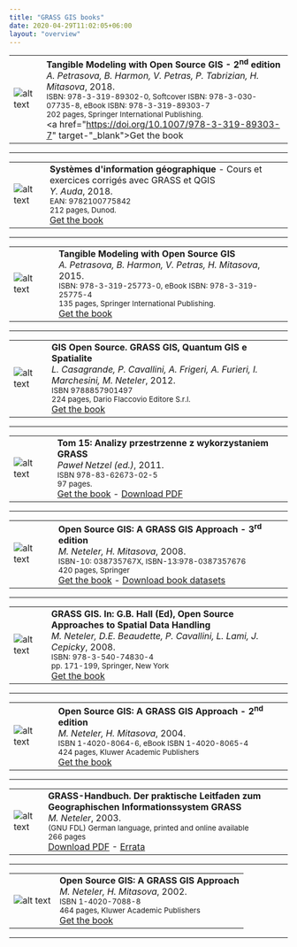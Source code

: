 ```yaml
---
title: "GRASS GIS books"
date: 2020-04-29T11:02:05+06:00
layout: "overview"
---
```


| | |
|-------|--------|
|![alt text](/images/gallery/books/book_petrasova_2018_tangible.jpg "Tangible Landscape") | **Tangible Modeling with Open Source GIS - 2<sup>nd</sup> edition**<br>*A. Petrasova, B. Harmon, V. Petras, P. Tabrizian, H. Mitasova*, 2018.<br><small>ISBN: 978-3-319-89302-0, Softcover ISBN: 978-3-030-07735-8, eBook ISBN: 978-3-319-89303-7<br>202 pages, Springer International Publishing.</small><br><a href="https://doi.org/10.1007/978-3-319-89303-7" target-"_blank">Get the book</a> |


<hr>


| | |
|-------|--------|
|![alt text](/images/gallery/books/book_auda_2018_sig_french.jpeg "GRASS and QGIS - French") | **Syst&egrave;mes d'information g&eacute;ographique** - Cours et exercices corrig&eacute;s avec GRASS et QGIS<br>*Y. Auda*, 2018. <br><small>EAN: 9782100775842<br>212 pages, Dunod.</small><br><a href="https://www.dunod.com/sciences-techniques/systemes-d-information-geographique-cours-et-exercices-corriges-avec-grass-et" target="_blank">Get the book</a> |


<hr>


| | |
|-------|--------|
|![alt text](/images/gallery/books/book_petrasova_2015_tangible.jpg "Tangible Landscape") | **Tangible Modeling with Open Source GIS**<br>*A. Petrasova, B. Harmon, V. Petras, H. Mitasova*, 2015.<br><small>ISBN: 978-3-319-25773-0, eBook ISBN: 978-3-319-25775-4<br>135 pages, Springer International Publishing.</small><br><a href="https://doi.org/10.1007/978-3-319-25775-4" target="_blank">Get the book</a> |


<hr>


| | |
|-------|--------|
|![alt text](/images/gallery/books/book_gis_open_source_italian.png "Open Source GIS - Italian") | **GIS Open Source. GRASS GIS, Quantum GIS e Spatialite**<br>*L. Casagrande, P. Cavallini, A. Frigeri, A. Furieri, I. Marchesini, M. Neteler*, 2012.<br><small>ISBN 9788857901497<br>224 pages, Dario Flaccovio Editore S.r.l.</small><br><a href="https://www.darioflaccovio.it/gis-open-source/650-gis-open-source.html" target="_blank">Get the book</a> |


<hr>


| | |
|-------|--------|
|![alt text](/images/gallery/books/netzel2011_book_cover.png "Analizy GRASS") | **Tom 15: Analizy przestrzenne z wykorzystaniem GRASS**<br> *Paweł Netzel (ed.)*, 2011. <br><small>ISBN 978-83-62673-02-5<br>97 pages.</small><br><a href="http://www.geogr.uni.wroc.pl/index.php/en/publications/31-rozprawy-naukowe-igrr" target="_blank">Get the book</a> - <a href="http://www.geogr.uni.wroc.pl/images/publikacje/rozprawy_15.pdf">Download PDF</a> |


<hr>


| | |
|-------|--------|
|![alt text](/images/gallery/books/book_neteler2008_grassgis.png "GRASS GIS Book") | **Open Source GIS: A GRASS GIS Approach - 3<sup>rd</sup> edition**<br> *M. Neteler, H. Mitasova*, 2008. <br><small>ISBN-10: 038735767X, ISBN-13:978-0387357676<br>420 pages, Springer</small><br><a href="https://www.grassbook.org/" target="_blank">Get the book</a> - <a href="https://www.grassbook.org/data_menu3rd.php">Download book datasets</a>|


<hr>


| | |
|-------|--------|
|![alt text](/images/gallery/books/book_hall2008_os_approaches.gif "Open Source Approaches") | **GRASS GIS. In: G.B. Hall (Ed), Open Source Approaches to Spatial Data Handling**<br> *M. Neteler, D.E. Beaudette, P. Cavallini, L. Lami, J. Cepicky*, 2008. <br><small>ISBN: 978-3-540-74830-4<br>pp. 171-199, Springer, New York</small><br><a href="https://www.springer.com/west/home/geography/gis+cartography?SGWID=4-40421-22-173761773-0" target="_blank">Get the book</a> |


<hr>


| | |
|-------|--------|
|![alt text](/images/gallery/books/GRASS-GIS_book_2nd.jpg "GRASS GIS Book") | **Open Source GIS: A GRASS GIS Approach - 2<sup>nd</sup> edition**<br> *M. Neteler, H. Mitasova*, 2004. <br><small>ISBN 1-4020-8064-6, eBook ISBN 1-4020-8065-4<br>424 pages, Kluwer Academic Publishers</small><br><a href="https://www.grassbook.org/" target="_blank">Get the book</a> |


<hr>


| | |
|-------|--------|
|![alt text](/images/gallery/books/book_neteler2003_grass_handbook.jpg "GRASS GIS Handbook") | **GRASS-Handbuch. Der praktische Leitfaden zum Geographischen Informationssystem GRASS**<br> *M. Neteler*, 2003. <br><small>(GNU FDL) German language, printed and online available<br>266 pages</small><br><a href="gdp/handbuch/neteler_grasshandbuch_v12.pdf" target="_blank">Download PDF</a> - <a href="https://web.archive.org/web/20061214150642/http://www.gdf-hannover.de/gis.php?id=6&amp;lg=de">Errata</a>|


<hr>


| | |
|-------|--------|
|![alt text](/images/gallery/books/GRASS-GIS_book.jpg "GRASS GIS Book") | **Open Source GIS: A GRASS GIS Approach**<br> *M. Neteler, H. Mitasova*, 2002. <br><small>ISBN 1-4020-7088-8<br>464 pages, Kluwer Academic Publishers</small><br><a href="https://www.grassbook.org/" target="_blank">Get the book</a> |


<hr>


